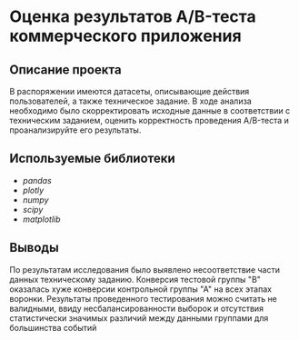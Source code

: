 # Оценка результатов A/B-теста коммерческого приложения

## Описание проекта
В распоряжении имеются датасеты, описывающие действия пользователей, а также техническое задание. В ходе анализа необходимо было скорректировать исходные данные в соответствии с техническим заданием, оценить корректность проведения A/B-теста и проанализируйте его результаты.

## Используемые библиотеки
- *pandas*
- *plotly*
- *numpy*
- *scipy*
- *matplotlib*

## Выводы
По результатам исследования было выявлено несоответствие части данных техническому заданию. Конверсия тестовой группы "В" оказалась хуже конверсии контрольной группы "А" на всех этапах воронки. Результаты проведенного тестирования можно считать не валидными, ввиду несбалансированности выборок и отсутствия статистически значимых различий между данными группами для большинства событий
